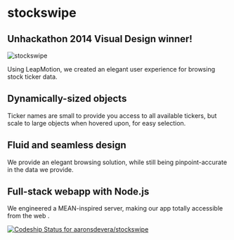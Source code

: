 stockswipe
==========

## Unhackathon 2014 Visual Design winner!

![stockswipe](https://raw.githubusercontent.com/aaronsdevera/stockswipe/master/assets/Screen%20Shot%202014-09-21%20at%201.22.46%20PM.png)


Using LeapMotion, we created an elegant user experience for browsing stock ticker data.
## Dynamically-sized objects
Ticker names are small to provide you access to all available tickers, but scale to large objects when hovered upon, for easy selection.
## Fluid and seamless design
We provide an elegant browsing solution, while still being pinpoint-accurate in the data we provide.
## Full-stack webapp with Node.js
We engineered a MEAN-inspired server, making our app totally accessible from the web .


[ ![Codeship Status for aaronsdevera/stockswipe](https://www.codeship.io/projects/78077cf0-248e-0132-93e6-7624bba0d230/status)](https://www.codeship.io/projects/36910)
